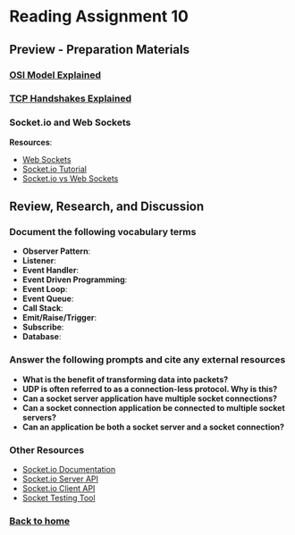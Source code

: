 # Reading Assignment 10

## Preview - Preparation Materials

### [OSI Model Explained](https://www.youtube.com/watch?v=vv4y_uOneC0)

### [TCP Handshakes Explained](https://www.youtube.com/watch?v=xMtP5ZB3wSk)

### Socket.io and Web Sockets

**Resources**:

- [Web Sockets](https://en.wikipedia.org/wiki/WebSocket)
- [Socket.io Tutorial](https://www.tutorialspoint.com/socket.io/)
- [Socket.io vs Web Sockets](https://www.educba.com/websocket-vs-socket-io/)

## Review, Research, and Discussion

### Document the following vocabulary terms

- **Observer Pattern**:
- **Listener**:
- **Event Handler**:
- **Event Driven Programming**:
- **Event Loop**:
- **Event Queue**:
- **Call Stack**:
- **Emit/Raise/Trigger**:
- **Subscribe**:
- **Database**:

### Answer the following prompts and cite any external resources

- **What is the benefit of transforming data into packets?**
- **UDP is often referred to as a connection-less protocol. Why is this?**
- **Can a socket server application have multiple socket connections?**
- **Can a socket connection application be connected to multiple socket servers?**
- **Can an application be both a socket server and a socket connection?**

### Other Resources

- [Socket.io Documentation](https://socket.io/docs/)
- [Socket.io Server API](https://socket.io/docs/server-api)
- [Socket.io Client API](https://socket.io/docs/client-api)
- [Socket Testing Tool](https://amritb.github.io/socketio-client-tool/)

### [Back to home](https://dcalhoun286.github.io/reading-notes/)
